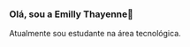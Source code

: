 ### Olá, sou a Emilly Thayenne🤍
<div align="left">
  <p>Atualmente sou estudante na área tecnológica.</p>
<div>  
  

